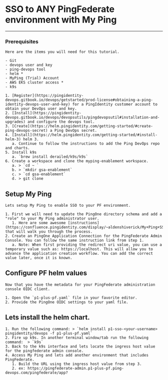# SSO to ANY PingFederate environment with My Ping
--------------------------------------------------

### Prerequisites

    Here are the items you will need for this tutorial.

    - Git
    - devops user and key
    - ping-devops tool
    - helm *
    - MyPing (Trial) Account
    - AWS EKS cluster access *
    - k9s

    1. [Register](https://pingidentity-devops.gitbook.io/devops/getstarted/prod-license#obtaining-a-ping-identity-devops-user-and-key) for a PingIdentity customer account to obtain your DevOps user and key.
    2. [Install](https://pingidentity-devops.gitbook.io/devops/devopsutils/pingdevopsutil#installation-and-upgrades) and configure the devops tool.
    3. [Create](https://helm.pingidentity.com/getting-started/#create-ping-devops-secret) a Ping DevOps secret.
    4. [Install](https://helm.pingidentity.com/getting-started/#install-helm-3) helm 3.
       a. Continue to follow the instructions to add the Ping DevOps repo and charts.   
    5. Install k9s
       a. `brew install derailed/k9s/k9s`
    6. Create a workspace and clone the myping-enablement workspace.
       a. > `cd ~ `
       b. > `mkdir gsa-enablement`
       c. > `cd gsa-enablement`
       d. > git clone 

## Setup My Ping

    Lets setup My Ping to enable SSO to your PF environment.

    1. First we will need to update the PingOne directory schema and add a "role" to your My Ping administrator user.
       1. Here are some awesome [instructions](https://confluence.pingidentity.com/display/~aldenshiverick/My+Ping+SSO+to+PingFederate) that will walk you through the process.
    2. Create an PingOne Application Connection for the PingFederate Admin Console. You can follow the same instruction link from step 1.
       a. Note: When first providing the redirect uri value, you can use a temporary value such as: https://localhost. This will allow you to advance the application creation workflow. You can add the correct value later, once it is known.

## Configure PF helm values

    Now that you have the metadata for your PingFederate administration console OIDC client.

    1. Open the `p1-plus-pf.yaml` file in your favorite editor.
    2. Provide the PingOne OIDC settings to your yaml file.

## Lets install the helm chart.

    1. Run the following command: > `helm install p1-sso-<your-username> pingidentity/devops -f p1-plus-pf.yaml`
    2. Fire up k9s. In another terminal window/tab run the following command:  > `k9s`
    3. Back to the k9s interface and lets locate the ingress host value for the pingfederate admin console.
    4. Access My Ping and lets add another environment that includes PingFederate. 
       1. Build the URL using the ingress host value from step 3.
       2. ex: https://pingfederate-admin.p1-plus-pf.ping-devops.com/pingfederate/app?





